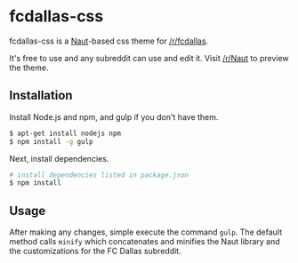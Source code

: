 fcdallas-css
===============

fcdallas-css is a [Naut](https://github.com/Axel--/Naut-for-reddit)-based css theme for [/r/fcdallas](http://www.reddit.com/r/fcdallas).

It's free to use and any subreddit can use and edit it. Visit [/r/Naut](http://www.reddit.com/r/Naut) to preview the theme.

## Installation
Install Node.js and npm, and gulp if you don't have them.
```sh
$ apt-get install nodejs npm
$ npm install -g gulp
```

Next, install dependencies.
```sh
# install dependencies listed in package.json
$ npm install
```

## Usage
After making any changes, simple execute the command `gulp`. The default method calls `minify` which concatenates and minifies the Naut library and the customizations for the FC Dallas subreddit.
